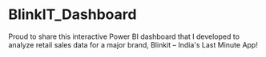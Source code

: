 # BlinkIT_Dashboard
Proud to share this interactive Power BI dashboard that I developed to analyze retail sales data for a major brand, Blinkit – India's Last Minute App!
